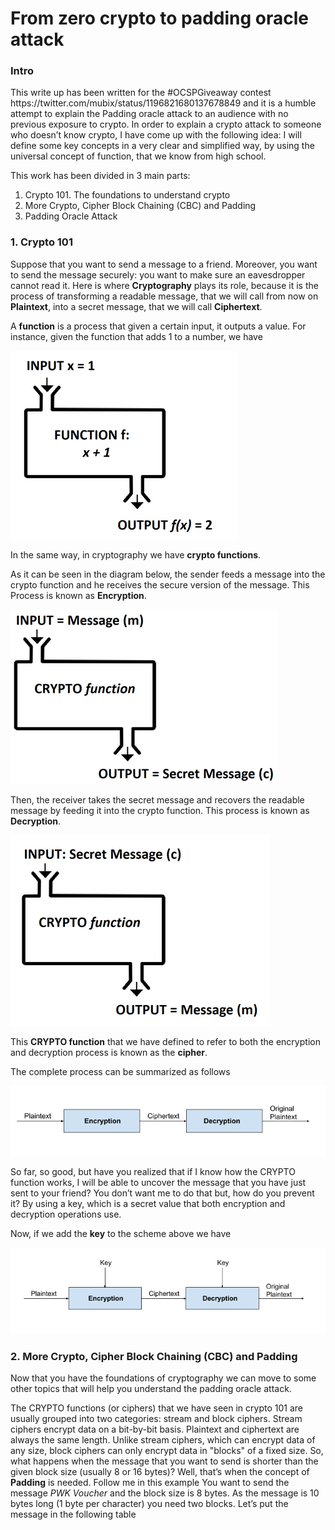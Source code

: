 <h1> From zero crypto to padding oracle attack </h1>

<h3>Intro </h3>
This write up has been written for the #OCSPGiveaway contest <link>https://twitter.com/mubix/status/1196821680137678849</link> 
and it is a humble attempt to explain the Padding oracle attack to an audience with no previous exposure to crypto.
In order to explain a crypto attack to someone who doesn’t know crypto, I have come up with the following idea:
I will define some key concepts in a very clear and simplified way, by using the universal concept of function, that we know from high school.

This work has been divided in 3 main parts:
<ol>
<li>Crypto 101. The foundations to understand crypto</li>
<li>More Crypto, Cipher Block Chaining (CBC) and Padding</li>
<li>Padding Oracle Attack</li>
</ol>

<h3>1. Crypto 101 </h3>

Suppose that you want to send a message to a friend. Moreover, you want to send the message securely: you want to make sure an eavesdropper cannot read it. Here is where <b>Cryptography</b> plays its role, because it is the process of transforming a readable message, that we will call from now on <b>Plaintext</b>, into a secret message, that we will call <b>Ciphertext</b>.

A <b>function</b> is a process that given a certain input, it outputs a value. For instance, given the function that adds 1 to a number, we have 

![](/images/1.png)

In the same way, in cryptography we have <b>crypto functions</b>.

As it can be seen in the diagram below, the sender feeds a message into the crypto function and he receives the secure version of the message. This Process is known as <b>Encryption</b>.

![](/images/2.png)

Then, the receiver takes the secret message and recovers the readable message by feeding it into the crypto function. This process is known as <b>Decryption</b>.

![](/images/3.png)

This <b>CRYPTO function</b> that we have defined to refer to both the encryption and decryption process is known as the <b>cipher</b>.

The complete process can be summarized as follows

![](/images/enc1.png)

So far, so good, but have you realized that if I know how the CRYPTO function works, I will be able to uncover the message that you have just sent to your friend? You don’t want me to do that but, how do you prevent it? By using a key, which is a secret value that both encryption and decryption operations use. 

Now, if we add the <b>key</b> to the scheme above we have

![](/images/enc2.png)


<h3>2. More Crypto, Cipher Block Chaining (CBC) and Padding </h3>

Now that you have the foundations of cryptography we can move to some other topics that will help you understand the padding oracle attack.

The CRYPTO functions (or ciphers) that we have seen in crypto 101 are usually grouped into two categories: stream and block ciphers. Stream ciphers encrypt data on a bit-by-bit basis. Plaintext and ciphertext are always the same length. Unlike stream ciphers, which can encrypt data of any size, block ciphers can only encrypt data in "blocks" of a fixed size. So, what happens when the message that you want to send is shorter than the given block size (usually 8 or 16 bytes)? Well, that’s when the concept of <b>Padding</b> is needed. Follow me in this example
You want to send the message <i>PWK Voucher</i> and the block size is 8 bytes. As the message is 10 bytes long (1 byte per character) you need two blocks. Let’s put the message in the following table
